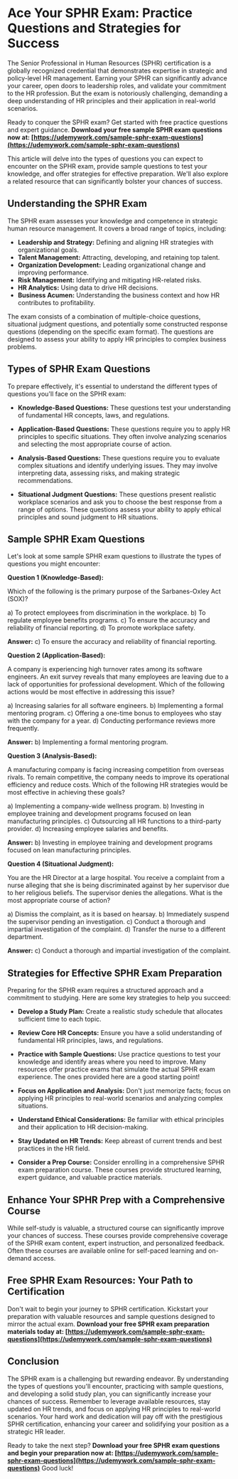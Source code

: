 # Ace Your SPHR Exam: Practice Questions and Strategies for Success

The Senior Professional in Human Resources (SPHR) certification is a globally recognized credential that demonstrates expertise in strategic and policy-level HR management. Earning your SPHR can significantly advance your career, open doors to leadership roles, and validate your commitment to the HR profession. But the exam is notoriously challenging, demanding a deep understanding of HR principles and their application in real-world scenarios.

Ready to conquer the SPHR exam? Get started with free practice questions and expert guidance.  **Download your free sample SPHR exam questions now at: [https://udemywork.com/sample-sphr-exam-questions](https://udemywork.com/sample-sphr-exam-questions)**

This article will delve into the types of questions you can expect to encounter on the SPHR exam, provide sample questions to test your knowledge, and offer strategies for effective preparation. We'll also explore a related resource that can significantly bolster your chances of success.

## Understanding the SPHR Exam

The SPHR exam assesses your knowledge and competence in strategic human resource management. It covers a broad range of topics, including:

*   **Leadership and Strategy:** Defining and aligning HR strategies with organizational goals.
*   **Talent Management:** Attracting, developing, and retaining top talent.
*   **Organization Development:** Leading organizational change and improving performance.
*   **Risk Management:** Identifying and mitigating HR-related risks.
*   **HR Analytics:** Using data to drive HR decisions.
*   **Business Acumen:** Understanding the business context and how HR contributes to profitability.

The exam consists of a combination of multiple-choice questions, situational judgment questions, and potentially some constructed response questions (depending on the specific exam format). The questions are designed to assess your ability to apply HR principles to complex business problems.

## Types of SPHR Exam Questions

To prepare effectively, it's essential to understand the different types of questions you'll face on the SPHR exam:

*   **Knowledge-Based Questions:** These questions test your understanding of fundamental HR concepts, laws, and regulations.

*   **Application-Based Questions:** These questions require you to apply HR principles to specific situations. They often involve analyzing scenarios and selecting the most appropriate course of action.

*   **Analysis-Based Questions:** These questions require you to evaluate complex situations and identify underlying issues. They may involve interpreting data, assessing risks, and making strategic recommendations.

*   **Situational Judgment Questions:** These questions present realistic workplace scenarios and ask you to choose the best response from a range of options. These questions assess your ability to apply ethical principles and sound judgment to HR situations.

## Sample SPHR Exam Questions

Let's look at some sample SPHR exam questions to illustrate the types of questions you might encounter:

**Question 1 (Knowledge-Based):**

Which of the following is the primary purpose of the Sarbanes-Oxley Act (SOX)?

a)  To protect employees from discrimination in the workplace.
b)  To regulate employee benefits programs.
c)  To ensure the accuracy and reliability of financial reporting.
d)  To promote workplace safety.

**Answer:** c) To ensure the accuracy and reliability of financial reporting.

**Question 2 (Application-Based):**

A company is experiencing high turnover rates among its software engineers. An exit survey reveals that many employees are leaving due to a lack of opportunities for professional development. Which of the following actions would be most effective in addressing this issue?

a)  Increasing salaries for all software engineers.
b)  Implementing a formal mentoring program.
c)  Offering a one-time bonus to employees who stay with the company for a year.
d)  Conducting performance reviews more frequently.

**Answer:** b) Implementing a formal mentoring program.

**Question 3 (Analysis-Based):**

A manufacturing company is facing increasing competition from overseas rivals. To remain competitive, the company needs to improve its operational efficiency and reduce costs. Which of the following HR strategies would be most effective in achieving these goals?

a)  Implementing a company-wide wellness program.
b)  Investing in employee training and development programs focused on lean manufacturing principles.
c)  Outsourcing all HR functions to a third-party provider.
d)  Increasing employee salaries and benefits.

**Answer:** b) Investing in employee training and development programs focused on lean manufacturing principles.

**Question 4 (Situational Judgment):**

You are the HR Director at a large hospital. You receive a complaint from a nurse alleging that she is being discriminated against by her supervisor due to her religious beliefs. The supervisor denies the allegations. What is the most appropriate course of action?

a)  Dismiss the complaint, as it is based on hearsay.
b)  Immediately suspend the supervisor pending an investigation.
c)  Conduct a thorough and impartial investigation of the complaint.
d)  Transfer the nurse to a different department.

**Answer:** c) Conduct a thorough and impartial investigation of the complaint.

## Strategies for Effective SPHR Exam Preparation

Preparing for the SPHR exam requires a structured approach and a commitment to studying. Here are some key strategies to help you succeed:

*   **Develop a Study Plan:** Create a realistic study schedule that allocates sufficient time to each topic.

*   **Review Core HR Concepts:** Ensure you have a solid understanding of fundamental HR principles, laws, and regulations.

*   **Practice with Sample Questions:** Use practice questions to test your knowledge and identify areas where you need to improve. Many resources offer practice exams that simulate the actual SPHR exam experience. The ones provided here are a good starting point!

*   **Focus on Application and Analysis:** Don't just memorize facts; focus on applying HR principles to real-world scenarios and analyzing complex situations.

*   **Understand Ethical Considerations:** Be familiar with ethical principles and their application to HR decision-making.

*   **Stay Updated on HR Trends:** Keep abreast of current trends and best practices in the HR field.

*   **Consider a Prep Course:** Consider enrolling in a comprehensive SPHR exam preparation course. These courses provide structured learning, expert guidance, and valuable practice materials.

## Enhance Your SPHR Prep with a Comprehensive Course

While self-study is valuable, a structured course can significantly improve your chances of success. These courses provide comprehensive coverage of the SPHR exam content, expert instruction, and personalized feedback. Often these courses are available online for self-paced learning and on-demand access.

## Free SPHR Exam Resources: Your Path to Certification

Don't wait to begin your journey to SPHR certification.  Kickstart your preparation with valuable resources and sample questions designed to mirror the actual exam.  **Download your free SPHR exam preparation materials today at: [https://udemywork.com/sample-sphr-exam-questions](https://udemywork.com/sample-sphr-exam-questions)**

## Conclusion

The SPHR exam is a challenging but rewarding endeavor. By understanding the types of questions you'll encounter, practicing with sample questions, and developing a solid study plan, you can significantly increase your chances of success. Remember to leverage available resources, stay updated on HR trends, and focus on applying HR principles to real-world scenarios. Your hard work and dedication will pay off with the prestigious SPHR certification, enhancing your career and solidifying your position as a strategic HR leader.

Ready to take the next step?  **Download your free SPHR exam questions and begin your preparation now at: [https://udemywork.com/sample-sphr-exam-questions](https://udemywork.com/sample-sphr-exam-questions)** Good luck!
